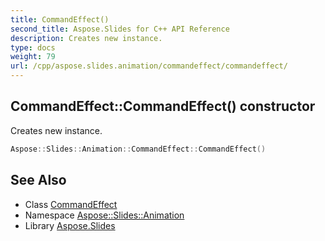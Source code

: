```yaml
---
title: CommandEffect()
second_title: Aspose.Slides for C++ API Reference
description: Creates new instance.
type: docs
weight: 79
url: /cpp/aspose.slides.animation/commandeffect/commandeffect/
---
```

## CommandEffect::CommandEffect() constructor


Creates new instance.

```cpp
Aspose::Slides::Animation::CommandEffect::CommandEffect()
```

## See Also

* Class [CommandEffect](./)
* Namespace [Aspose::Slides::Animation](../)
* Library [Aspose.Slides](../../)